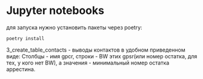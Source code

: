 # Jupyter notebooks

для запуска нужно установить пакеты через poetry:

```
poetry install
```

3_create_table_contacts - выводы контактов в удобном приведенном виде:
Cтолбцы - имя gpcr, строки - BW этих gpsr(или номер остатка, для тех, у кого нет BW), а значения - минимальный номер остатка аррестина.

